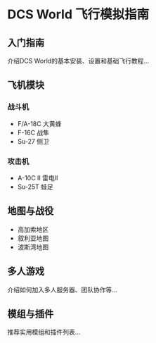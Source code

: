 # DCS World 飞行模拟指南

<!-- ![DCS World Logo](图片路径/dcs_logo.png) -->

## 入门指南

介绍DCS World的基本安装、设置和基础飞行教程...

## 飞机模块

### 战斗机

- F/A-18C 大黄蜂
- F-16C 战隼
- Su-27 侧卫

### 攻击机

- A-10C II 雷电II
- Su-25T 蛙足

## 地图与战役

- 高加索地区
- 叙利亚地图
- 波斯湾地图

## 多人游戏

介绍如何加入多人服务器、团队协作等...

## 模组与插件

推荐实用模组和插件列表...
